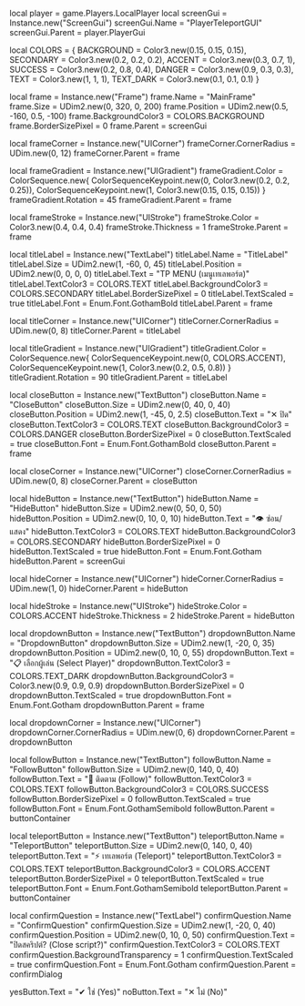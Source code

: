 local player = game.Players.LocalPlayer
local screenGui = Instance.new("ScreenGui")
screenGui.Name = "PlayerTeleportGUI"
screenGui.Parent = player.PlayerGui


local COLORS = {
    BACKGROUND = Color3.new(0.15, 0.15, 0.15),
    SECONDARY = Color3.new(0.2, 0.2, 0.2),
    ACCENT = Color3.new(0.3, 0.7, 1),
    SUCCESS = Color3.new(0.2, 0.8, 0.4),
    DANGER = Color3.new(0.9, 0.3, 0.3),
    TEXT = Color3.new(1, 1, 1),
    TEXT_DARK = Color3.new(0.1, 0.1, 0.1)
}


local frame = Instance.new("Frame")
frame.Name = "MainFrame"
frame.Size = UDim2.new(0, 320, 0, 200)
frame.Position = UDim2.new(0.5, -160, 0.5, -100)
frame.BackgroundColor3 = COLORS.BACKGROUND
frame.BorderSizePixel = 0
frame.Parent = screenGui


local frameCorner = Instance.new("UICorner")
frameCorner.CornerRadius = UDim.new(0, 12)
frameCorner.Parent = frame


local frameGradient = Instance.new("UIGradient")
frameGradient.Color = ColorSequence.new{
    ColorSequenceKeypoint.new(0, Color3.new(0.2, 0.2, 0.25)),
    ColorSequenceKeypoint.new(1, Color3.new(0.15, 0.15, 0.15))
}
frameGradient.Rotation = 45
frameGradient.Parent = frame


local frameStroke = Instance.new("UIStroke")
frameStroke.Color = Color3.new(0.4, 0.4, 0.4)
frameStroke.Thickness = 1
frameStroke.Parent = frame


local titleLabel = Instance.new("TextLabel")
titleLabel.Name = "TitleLabel"
titleLabel.Size = UDim2.new(1, -60, 0, 45)
titleLabel.Position = UDim2.new(0, 0, 0, 0)
titleLabel.Text = "TP MENU (เมนูเทเลพอร์ต)"
titleLabel.TextColor3 = COLORS.TEXT
titleLabel.BackgroundColor3 = COLORS.SECONDARY
titleLabel.BorderSizePixel = 0
titleLabel.TextScaled = true
titleLabel.Font = Enum.Font.GothamBold
titleLabel.Parent = frame


local titleCorner = Instance.new("UICorner")
titleCorner.CornerRadius = UDim.new(0, 8)
titleCorner.Parent = titleLabel


local titleGradient = Instance.new("UIGradient")
titleGradient.Color = ColorSequence.new{
    ColorSequenceKeypoint.new(0, COLORS.ACCENT),
    ColorSequenceKeypoint.new(1, Color3.new(0.2, 0.5, 0.8))
}
titleGradient.Rotation = 90
titleGradient.Parent = titleLabel


local closeButton = Instance.new("TextButton")
closeButton.Name = "CloseButton"
closeButton.Size = UDim2.new(0, 40, 0, 40)
closeButton.Position = UDim2.new(1, -45, 0, 2.5)
closeButton.Text = "✕ ปิด"
closeButton.TextColor3 = COLORS.TEXT
closeButton.BackgroundColor3 = COLORS.DANGER
closeButton.BorderSizePixel = 0
closeButton.TextScaled = true
closeButton.Font = Enum.Font.GothamBold
closeButton.Parent = frame

local closeCorner = Instance.new("UICorner")
closeCorner.CornerRadius = UDim.new(0, 8)
closeCorner.Parent = closeButton


local hideButton = Instance.new("TextButton")
hideButton.Name = "HideButton"
hideButton.Size = UDim2.new(0, 50, 0, 50)
hideButton.Position = UDim2.new(0, 10, 0, 10)
hideButton.Text = "👁 ซ่อน/แสดง"
hideButton.TextColor3 = COLORS.TEXT
hideButton.BackgroundColor3 = COLORS.SECONDARY
hideButton.BorderSizePixel = 0
hideButton.TextScaled = true
hideButton.Font = Enum.Font.Gotham
hideButton.Parent = screenGui

local hideCorner = Instance.new("UICorner")
hideCorner.CornerRadius = UDim.new(1, 0)
hideCorner.Parent = hideButton

local hideStroke = Instance.new("UIStroke")
hideStroke.Color = COLORS.ACCENT
hideStroke.Thickness = 2
hideStroke.Parent = hideButton


local dropdownButton = Instance.new("TextButton")
dropdownButton.Name = "DropdownButton"
dropdownButton.Size = UDim2.new(1, -20, 0, 35)
dropdownButton.Position = UDim2.new(0, 10, 0, 55)
dropdownButton.Text = "📋 เลือกผู้เล่น (Select Player)"
dropdownButton.TextColor3 = COLORS.TEXT_DARK
dropdownButton.BackgroundColor3 = Color3.new(0.9, 0.9, 0.9)
dropdownButton.BorderSizePixel = 0
dropdownButton.TextScaled = true
dropdownButton.Font = Enum.Font.Gotham
dropdownButton.Parent = frame

local dropdownCorner = Instance.new("UICorner")
dropdownCorner.CornerRadius = UDim.new(0, 6)
dropdownCorner.Parent = dropdownButton


local followButton = Instance.new("TextButton")
followButton.Name = "FollowButton"
followButton.Size = UDim2.new(0, 140, 0, 40)
followButton.Text = "🔗 ติดตาม (Follow)"
followButton.TextColor3 = COLORS.TEXT
followButton.BackgroundColor3 = COLORS.SUCCESS
followButton.BorderSizePixel = 0
followButton.TextScaled = true
followButton.Font = Enum.Font.GothamSemibold
followButton.Parent = buttonContainer


local teleportButton = Instance.new("TextButton")
teleportButton.Name = "TeleportButton"
teleportButton.Size = UDim2.new(0, 140, 0, 40)
teleportButton.Text = "⚡ เทเลพอร์ต (Teleport)"
teleportButton.TextColor3 = COLORS.TEXT
teleportButton.BackgroundColor3 = COLORS.ACCENT
teleportButton.BorderSizePixel = 0
teleportButton.TextScaled = true
teleportButton.Font = Enum.Font.GothamSemibold
teleportButton.Parent = buttonContainer


local confirmQuestion = Instance.new("TextLabel")
confirmQuestion.Name = "ConfirmQuestion"
confirmQuestion.Size = UDim2.new(1, -20, 0, 40)
confirmQuestion.Position = UDim2.new(0, 10, 0, 50)
confirmQuestion.Text = "ปิดสคริปต์? (Close script?)"
confirmQuestion.TextColor3 = COLORS.TEXT
confirmQuestion.BackgroundTransparency = 1
confirmQuestion.TextScaled = true
confirmQuestion.Font = Enum.Font.Gotham
confirmQuestion.Parent = confirmDialog


yesButton.Text = "✔ ใช่ (Yes)"
noButton.Text = "✕ ไม่ (No)"
